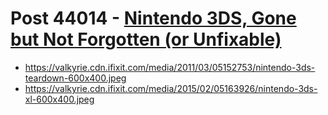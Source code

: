 # Post 44014 - [Nintendo 3DS, Gone but Not Forgotten (or Unfixable)](https://www.ifixit.com/News/44014/nintendo-3ds-gone-but-not-forgotten-or-unfixable)

- https://valkyrie.cdn.ifixit.com/media/2011/03/05152753/nintendo-3ds-teardown-600x400.jpeg
- https://valkyrie.cdn.ifixit.com/media/2015/02/05163926/nintendo-3ds-xl-600x400.jpeg
